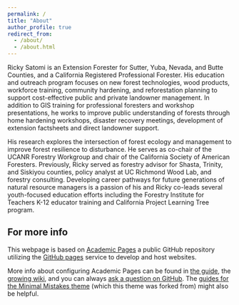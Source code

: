 ```yaml
---
permalink: /
title: "About"
author_profile: true
redirect_from: 
  - /about/
  - /about.html
---
```


Ricky Satomi is an Extension Forester for Sutter, Yuba, Nevada, and Butte Counties, and a California Registered Professional Forester.  His education and outreach program focuses on new forest technologies, wood products, workforce training, community hardening, and reforestation planning to support cost-effective public and private landowner management. In addition to GIS training for professional foresters and workshop presentations, he works to improve public understanding of forests through home hardening workshops, disaster recovery meetings, development of extension factsheets and direct landowner support. 

His research explores the intersection of forest ecology and management to improve forest resilience to disturbance. He serves as co-chair of the UCANR Forestry Workgroup and chair of the California Society of American Foresters. Previously, Ricky served as forestry advisor for Shasta, Trinity, and Siskiyou counties, policy analyst at UC Richmond Wood Lab, and forestry consulting.  Developing career pathways for future generations of natural resource managers is a passion of his and Ricky co-leads several youth-focused education efforts including the Forestry Institute for Teachers K-12 educator training and California Project Learning Tree program. 


For more info
------
This webpage is based on [Academic Pages](https://github.com/academicpages/academicpages.github.io) a public GitHub repository utilizing the [GitHub pages](https://pages.github.com/) service to develop and host websites.

More info about configuring Academic Pages can be found in [the guide](https://academicpages.github.io/markdown/), the [growing wiki](https://github.com/academicpages/academicpages.github.io/wiki), and you can always [ask a question on GitHub](https://github.com/academicpages/academicpages.github.io/discussions). The [guides for the Minimal Mistakes theme](https://mmistakes.github.io/minimal-mistakes/docs/configuration/) (which this theme was forked from) might also be helpful.
